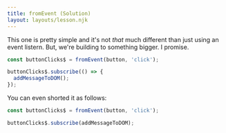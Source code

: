 ```yaml
---
title: fromEvent (Solution)
layout: layouts/lesson.njk
---
```


This one is pretty simple and it's not _that_ much different than just using an event listern. But, we're building to something bigger. I promise.

```js
const buttonClicks$ = fromEvent(button, 'click');

buttonClicks$.subscribe(() => {
  addMessageToDOM();
});
```

You can even shorted it as follows:

```js
const buttonClicks$ = fromEvent(button, 'click');

buttonClicks$.subscribe(addMessageToDOM);
```
